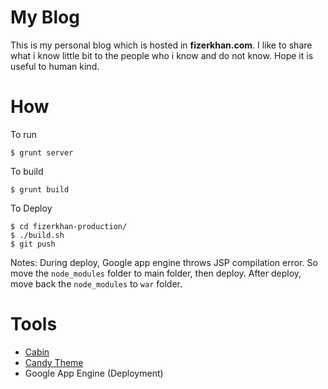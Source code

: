 # My Blog

This is my personal blog which is hosted in **fizerkhan.com**.
I like to share what i know little bit to the people who i know and do not know.
Hope it is useful to human kind.

# How

To run

    $ grunt server

To build

    $ grunt build

To Deploy

    $ cd fizerkhan-production/
    $ ./build.sh
    $ git push

Notes: During deploy, Google app engine throws JSP compilation error.
       So move the `node_modules` folder to main folder, then deploy.
       After deploy, move back the `node_modules` to `war` folder.


# Tools

* [Cabin](http://colinwren.github.io/Cabin/)
* [Candy Theme](http://colinwren.github.io/Candy/)
* Google App Engine (Deployment)
